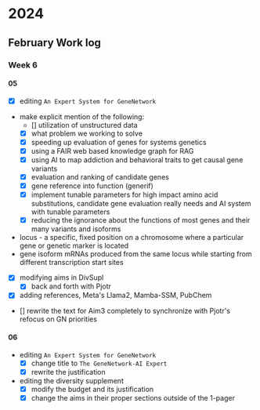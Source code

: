 # 2024 
## February Work log

### Week 6

#### 05
+ [X] editing `An Expert System for GeneNetwork`
+ make explicit mention of the following:
    + [] utilization of unstructured data
    + [X] what problem we working to solve
    + [X] speeding up evaluation of genes for systems genetics
    + [X] using a FAIR web based knowledge graph for RAG
    + [X] using AI to map addiction and behavioral traits to get causal gene variants
    + [X] evaluation and ranking of candidate genes
    + [X] gene reference into function (generif)
    + [X] implement tunable parameters for high impact amino acid substitutions, candidate gene evaluation really needs and AI system with tunable parameters
    + [X] reducing the ignorance about the functions of most genes and their many variants and isoforms
+ locus - a specific, fixed position on a chromosome where a particular gene or genetic marker is located
+ gene isoform mRNAs produced from the same locus while starting from different transcription start sites
+ [X] modifying aims in DivSupl
    + [X] back and forth with Pjotr
+ [X] adding references, Meta's Llama2, Mamba-SSM, PubChem
+ [] rewrite the text for Aim3 completely to synchronize with Pjotr's refocus on GN priorities

#### 06

+ editing `An Expert System for GeneNetwork`
    + [X] change title to `The GeneNetwork-AI Expert`
    + [X] rewrite the justification
+ editing the diversity supplement
    + [X] modify the budget and its justification
    + [X] change the aims in their proper sections outside of the 1-pager